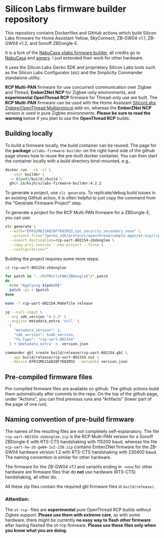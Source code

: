 # Silicon Labs firmware builder repository

This repository contains Dockerfiles and GitHub actions which build Silicon Labs
firmware for Home Assistant Yellow, SkyConnect, ZB-GW04 v1.1, ZB-GW04 v1.2, and Sonoff ZBDongle-E.

It is a fork of the [NabuCasa silabs firmware builder](https://github.com/NabuCasa/silabs-firmware-builder), all credits go to [NabuCasa](https://github.com/NabuCasa) and [agners](https://github.com/agners). I just extended their work for other hardware. 

It uses the Silicon Labs Gecko SDK and proprietary Silicon Labs tools such as
the Silicon Labs Configurator (slc) and the Simplicity Commander standalone
utility.

**RCP Multi-PAN** firmware for use concurrent communication over Zigbee and Thread, **EmberZNet NCP** for Zigbee-only environments, and **experimental OpenThread RCP** firmware for Thread-only use are built. The **RCP Multi-PAN** firmware can be used with the Home Assistant [SiliconLabs Zigbee/OpenThread Multiprotocol](https://github.com/home-assistant/addons/tree/master/silabs-multiprotocol) add-on, whereas the **EmberZNet NCP** version is used in pure Zigbee environments. **Please be sure to read the warning** below if you plan to use the **OpenThread RCP** builds.

## Building locally

To build a firmware locally, the build container can be reused. The page for the **package** ``silabs-firmware-builder`` 
on the right-hand side of the github page shows how to reuse the pre-built docker container. You can then start the
container locally with a build directory bind-mounted, e.g.,

```sh
docker run --rm -it \
  --user builder \
  -v $(pwd)/build:/build \
  ghcr.io/ksjh/silabs-firmware-builder:4.2.2
```

To generate a project, use `slc generate`. To replicate/debug build issues in
an existing GitHub action, it is often helpful to just copy the command from
the "Generate Firmware Project" step.

To generate a project for the RCP Multi-PAN firmware for a ZBDongle-E, you can use:

```sh
slc generate \
  --with="EFR32MG21A020F768IM32,cpc_security_secondary_none" \
  --project-file="/gecko_sdk/protocol/openthread/sample-apps/ot-ncp/rcp-uart-802154.slcp" \
  --export-destination=rcp-uart-802154-zbdonglee \
  --copy-proj-sources --new-project --force \
  --configuration=""
```

Building the project requires some more steps:

```sh
cd rcp-uart-802154-zbdonglee

for patch in "../RCPMultiPAN/ZBDongleE"/*.patch
do
  echo "Applying ${patch}"
  patch -p1 < $patch
done

make -f rcp-uart-802154.Makefile release

jq --null-input \
 --arg sdk_version "4.2.2" \
 --argjson metadata_extra 'null' \
 '{
    "metadata_version": 1,
    "sdk_version": $sdk_version,
    "fw_type": "rcp-uart-802154"
  } + $metadata_extra' >  version.json

commander gbl create build/release/rcp-uart-802154.gbl \
  --app build/release/rcp-uart-802154.out \
  --device EFR32MG21A020F768IM32 --metadata version.json
```

## Pre-compiled firmware files
Pre-compiled firmware files are available on github. The github actions build them automatically after commits to the repo. On the top of the github page, under "Actions", you can find previous runs and "Artifacts" (lower part of the page of one run). 

## Naming convention of pre-build firmware
The names of the resulting files are not completely self-explanatory. The file ``rcp-uart-802154-zbdonglee.zip`` is the RCP Multi-PAN version for a Sonoff ZBDongle-E with RTS-CTS handshaking with 115200 baud, whereas the file ``ncp-uart-hw-zb-gw04-1v2-230.zip`` contains EmberZNet firmware for the ZB-GW04 hardware version 1.2 with RTS-CTS handshaking with 230400 baud. The naming convention is similar for other hardware. 

The firmware for the ZB-GW04 v1.1 and variants ending in ``-none`` for other hardware are firmware files that do **not** use hardware (RTS-CTS) handshaking, all other do.

All these zip files contain the required gbl firmware files in ``build/release/``.

### Attention:
The ``ot-rcp-`` files are **experimental** pure OpenThread RCP builds without Zigbee support. **Please use them with extreme care**, as with some hardware, there might be currently **no easy way to flash other firmware** after having flashed the ot-rcp firmware. **Please use these files only when you know what you are doing.**
